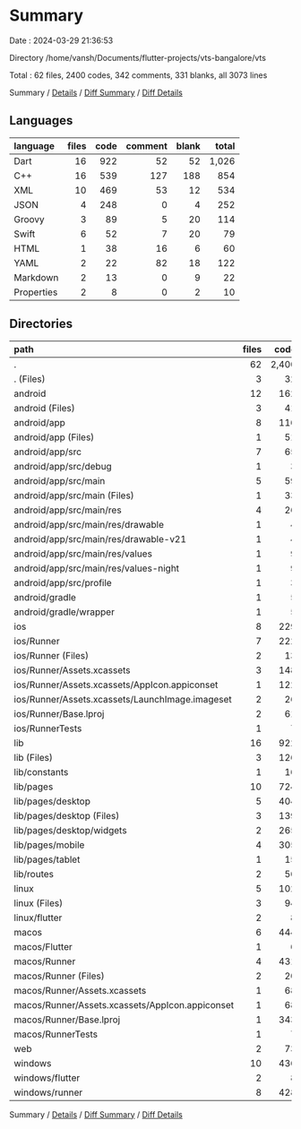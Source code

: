 # Summary

Date : 2024-03-29 21:36:53

Directory /home/vansh/Documents/flutter-projects/vts-bangalore/vts

Total : 62 files,  2400 codes, 342 comments, 331 blanks, all 3073 lines

Summary / [Details](details.md) / [Diff Summary](diff.md) / [Diff Details](diff-details.md)

## Languages
| language | files | code | comment | blank | total |
| :--- | ---: | ---: | ---: | ---: | ---: |
| Dart | 16 | 922 | 52 | 52 | 1,026 |
| C++ | 16 | 539 | 127 | 188 | 854 |
| XML | 10 | 469 | 53 | 12 | 534 |
| JSON | 4 | 248 | 0 | 4 | 252 |
| Groovy | 3 | 89 | 5 | 20 | 114 |
| Swift | 6 | 52 | 7 | 20 | 79 |
| HTML | 1 | 38 | 16 | 6 | 60 |
| YAML | 2 | 22 | 82 | 18 | 122 |
| Markdown | 2 | 13 | 0 | 9 | 22 |
| Properties | 2 | 8 | 0 | 2 | 10 |

## Directories
| path | files | code | comment | blank | total |
| :--- | ---: | ---: | ---: | ---: | ---: |
| . | 62 | 2,400 | 342 | 331 | 3,073 |
| . (Files) | 3 | 32 | 82 | 25 | 139 |
| android | 12 | 162 | 56 | 31 | 249 |
| android (Files) | 3 | 41 | 0 | 9 | 50 |
| android/app | 8 | 116 | 56 | 21 | 193 |
| android/app (Files) | 1 | 51 | 5 | 12 | 68 |
| android/app/src | 7 | 65 | 51 | 9 | 125 |
| android/app/src/debug | 1 | 3 | 4 | 1 | 8 |
| android/app/src/main | 5 | 59 | 43 | 7 | 109 |
| android/app/src/main (Files) | 1 | 33 | 11 | 1 | 45 |
| android/app/src/main/res | 4 | 26 | 32 | 6 | 64 |
| android/app/src/main/res/drawable | 1 | 4 | 7 | 2 | 13 |
| android/app/src/main/res/drawable-v21 | 1 | 4 | 7 | 2 | 13 |
| android/app/src/main/res/values | 1 | 9 | 9 | 1 | 19 |
| android/app/src/main/res/values-night | 1 | 9 | 9 | 1 | 19 |
| android/app/src/profile | 1 | 3 | 4 | 1 | 8 |
| android/gradle | 1 | 5 | 0 | 1 | 6 |
| android/gradle/wrapper | 1 | 5 | 0 | 1 | 6 |
| ios | 8 | 229 | 4 | 13 | 246 |
| ios/Runner | 7 | 222 | 2 | 9 | 233 |
| ios/Runner (Files) | 2 | 13 | 0 | 3 | 16 |
| ios/Runner/Assets.xcassets | 3 | 148 | 0 | 4 | 152 |
| ios/Runner/Assets.xcassets/AppIcon.appiconset | 1 | 122 | 0 | 1 | 123 |
| ios/Runner/Assets.xcassets/LaunchImage.imageset | 2 | 26 | 0 | 3 | 29 |
| ios/Runner/Base.lproj | 2 | 61 | 2 | 2 | 65 |
| ios/RunnerTests | 1 | 7 | 2 | 4 | 13 |
| lib | 16 | 922 | 52 | 52 | 1,026 |
| lib (Files) | 3 | 126 | 12 | 9 | 147 |
| lib/constants | 1 | 16 | 5 | 2 | 23 |
| lib/pages | 10 | 724 | 31 | 38 | 793 |
| lib/pages/desktop | 5 | 404 | 24 | 19 | 447 |
| lib/pages/desktop (Files) | 3 | 139 | 9 | 11 | 159 |
| lib/pages/desktop/widgets | 2 | 265 | 15 | 8 | 288 |
| lib/pages/mobile | 4 | 305 | 7 | 15 | 327 |
| lib/pages/tablet | 1 | 15 | 0 | 4 | 19 |
| lib/routes | 2 | 56 | 4 | 3 | 63 |
| linux | 5 | 102 | 33 | 44 | 179 |
| linux (Files) | 3 | 94 | 24 | 33 | 151 |
| linux/flutter | 2 | 8 | 9 | 11 | 28 |
| macos | 6 | 444 | 5 | 16 | 465 |
| macos/Flutter | 1 | 6 | 3 | 4 | 13 |
| macos/Runner | 4 | 431 | 0 | 8 | 439 |
| macos/Runner (Files) | 2 | 20 | 0 | 6 | 26 |
| macos/Runner/Assets.xcassets | 1 | 68 | 0 | 1 | 69 |
| macos/Runner/Assets.xcassets/AppIcon.appiconset | 1 | 68 | 0 | 1 | 69 |
| macos/Runner/Base.lproj | 1 | 343 | 0 | 1 | 344 |
| macos/RunnerTests | 1 | 7 | 2 | 4 | 13 |
| web | 2 | 73 | 16 | 7 | 96 |
| windows | 10 | 436 | 94 | 143 | 673 |
| windows/flutter | 2 | 8 | 9 | 11 | 28 |
| windows/runner | 8 | 428 | 85 | 132 | 645 |

Summary / [Details](details.md) / [Diff Summary](diff.md) / [Diff Details](diff-details.md)
